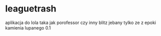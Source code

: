 # leaguetrash


aplikacja do lola taka jak porofessor czy inny blitz jebany tylko ze z epoki kamienia lupanego
0.1